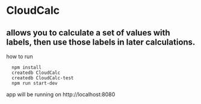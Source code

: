 # CloudCalc

## allows you to calculate a set of values with labels, then use those labels in later calculations.

how to run

```
  npm install
  createdb CloudCalc
  createdb CloudCalc-test
  npm run start-dev
```

app will be running on http://localhost:8080
